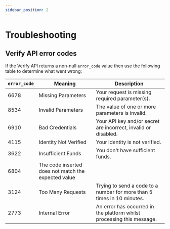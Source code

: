 ```yaml
---
sidebar_position: 2
---
```


# Troubleshooting

## Verify API error codes
If the Verify API returns a non-null `error_code` value then use the following table to determine what went wrong:

| `error_code` | Meaning               | Description                                                           |
|--------------|-----------------------|-----------------------------------------------------------------------|
| 6678         | Missing Parameters    | Your request is missing required parameter(s).                        |
| 8534         | Invalid Parameters    | The value of one or more parameters is invalid.                       |
| 6910         | Bad Credentials       | Your API key and/or secret are incorrect, invalid or disabled.        |
| 4115         | Identity Not Verified | Your identity is not verified.                                        |
| 3622         | Insufficient Funds    | You don't have sufficient funds.                                      |
| 6804         | The code inserted does not match the expected value     |  |
| 3124         | Too Many Requests     | Trying to send a code to a number for more than 5 times in 10 minutes.|
| 2773         | Internal Error        | An error has occurred in the platform whilst processing this message. |
